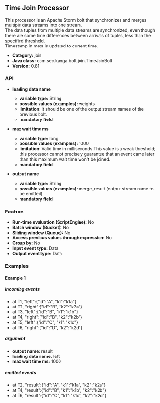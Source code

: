 Time Join Processor
--------------------

This processor is an Apache Storm bolt that synchronizes and merges multiple data streams into one stream.<br>
The data tuples from multiple data streams are synchronized, even though there are some time differences between arrivals of tuples, less than the specified threshold.<br>
Timestamp in meta is updated to current time.

* __Category:__ join
* __Java class:__ com.sec.kanga.bolt.join.TimeJoinBolt
* __Version:__ 0.81

### API

* __leading data name__
	* __variable type:__ String
    * __possible values (examples):__ weights
    * __limitation:__ It should be one of the output stream names of the previous bolt.
    * __mandatory field__ 
    
* __max wait time ms__
	* __variable type:__ long
    * __possible values (examples):__ 1000 
    * __limitation:__ Valid time in milliseconds.This value is a weak threshold; this processor cannot precisely guarantee that an event came later than this maximum wait time won't be joined.
    * __mandatory field__ 

* __output name__
	* __variable type:__ String
    * __possible values (examples):__ merge_result (output stream name to be emitted)
    * __mandatory field__

### Feature

* __Run-time evaluation (ScriptEngine):__ No
* __Batch window (Bucket):__ No
* __Sliding window (Queue):__ No
* __Access previous values through expression:__ No
* __Group by:__ No
* __Input event type:__ Data
* __Output event type:__ Data

### Examples

#### Example 1

##### incoming events
* at T1, "left":{"id":"A", "k1":"k1a"}
* at T2, "right":{"id":"B", "k2":"k2a"}
* at T3, "left":{"id":"B", "k1":"k1b"}
* at T4, "right":{"id":"B", "k2":"k2b"}
* at T5, "left":{"id":"C", "k1":"k1c"}
* at T6, "right":{"id":"D", "k2":"k2d"}

##### argument
* __output name:__ result
* __leading data name:__ left
* __max wait time ms:__ 1000

##### emitted events
* at T2, "result":{"id":"A", "k1":"k1a", "k2":"k2a"}
* at T4, "result":{"id":"B", "k1":"k1b", "k2":"k2b"}
* at T6, "result":{"id":"C", "k1":"k1c", "k2":"k2d"}